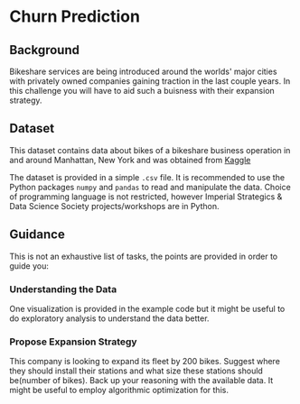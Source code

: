 # Churn Prediction

## Background

Bikeshare services are being introduced around the worlds' major cities with privately owned companies gaining traction in the last couple years. In this challenge you will have to aid such a buisness with their expansion strategy.

## Dataset

This dataset contains data about bikes of a bikeshare business operation in and around Manhattan, New York and was obtained from [Kaggle](https://www.kaggle.com/samratp/bikeshare-analysis)

The dataset is provided in a simple `.csv` file. It is recommended to use the Python packages `numpy` and `pandas` to read and manipulate the data. Choice of programming language is not restricted, however Imperial Strategics & Data Science Society projects/workshops are in Python.

## Guidance

This is not an exhaustive list of tasks, the points are provided in order to guide you:

### Understanding the Data

One visualization is provided in the example code but it might be useful to do exploratory analysis to understand the data better.

### Propose Expansion Strategy

This company is looking to expand its fleet by 200 bikes. Suggest where they should install their stations and what size these stations should be(number of bikes). Back up your reasoning with the available data. It might be useful to employ algorithmic optimization for this.
